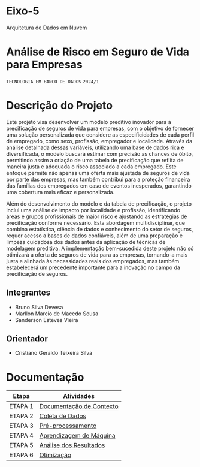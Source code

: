 # Eixo-5
Arquitetura de Dados em Nuvem

# Análise de Risco em Seguro de Vida para Empresas
`TECNOLOGIA EM BANCO DE DADOS`
`2024/1`

# Descrição do Projeto
Este projeto visa desenvolver um modelo preditivo inovador para a precificação de seguros de vida para empresas, com o objetivo de fornecer uma solução personalizada que considere as especificidades de cada perfil de empregado, como sexo, profissão, empregador e localidade. Através da análise detalhada dessas variáveis, utilizando uma base de dados rica e diversificada, o modelo buscará estimar com precisão as chances de óbito, permitindo assim a criação de uma tabela de precificação que reflita de maneira justa e adequada o risco associado a cada empregado. Este enfoque permite não apenas uma oferta mais ajustada de seguros de vida por parte das empresas, mas também contribui para a proteção financeira das famílias dos empregados em caso de eventos inesperados, garantindo uma cobertura mais eficaz e personalizada.

Além do desenvolvimento do modelo e da tabela de precificação, o projeto inclui uma análise de impacto por localidade e profissão, identificando áreas e grupos profissionais de maior risco e ajustando as estratégias de precificação conforme necessário. Esta abordagem multidisciplinar, que combina estatística, ciência de dados e conhecimento do setor de seguros, requer acesso a bases de dados confiáveis, além de uma preparação e limpeza cuidadosa dos dados antes da aplicação de técnicas de modelagem preditiva. A implementação bem-sucedida deste projeto não só otimizará a oferta de seguros de vida para as empresas, tornando-a mais justa e alinhada às necessidades reais dos empregados, mas também estabelecerá um precedente importante para a inovação no campo da precificação de seguros.

## Integrantes
* Bruno Silva Devesa
* Marllon Marcio de Macedo Sousa
* Sanderson Esteves Vieira


## Orientador
* Cristiano Geraldo Teixeira Silva

# Documentação

| Etapa         | Atividades |
|  :----:   | ----------- |
| ETAPA 1        |[Documentação de Contexto](etapas/inicio_do_projeto.md) |
| ETAPA 2        |[Coleta de Dados](etapas/coleta_dados.md) |
| ETAPA 3        |[Pré-processamento](etapas/pre_processamento.md) |
| ETAPA 4        |[Aprendizagem de Máquina](etapas/aprendizado_maquina_rev.md)|
| ETAPA 5        |[Análise dos Resultados](etapas/analise_resultados.md) |
| ETAPA 6        |[Otimização](etapas/otimizacao.md) |
